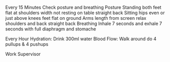 

Every 15 Minutes Check posture and breathing
Posture
    Standing
        both feet flat at shoulders width
        not resting on table
        straight back
    Sitting
        hips even or just above knees
        feet flat on ground
        Arms length from screen
        relax shoulders and back
        straight back
Breathing
    Inhale 7 seconds and exhale 7 seconds with full diaphragm and stomache


Every Hour
    Hydration: Drink 300ml water
    Blood Flow: Walk around do 4 pullups & 4 pushups

Work Supervisor